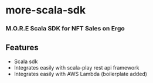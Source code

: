 # more-scala-sdk
### M.O.R.E Scala SDK for NFT Sales on Ergo

## Features
- Scala sdk
- Integrates easily with scala-play rest api framework
- Integrates easily with AWS Lambda (boilerplate added)

